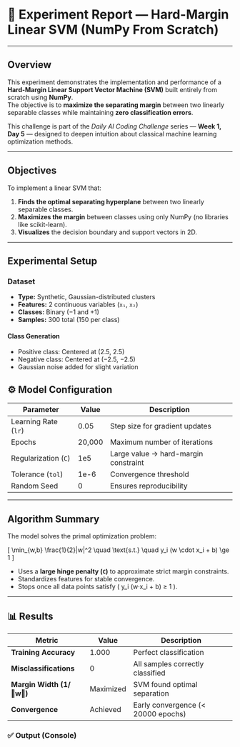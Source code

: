 # 🧠 Experiment Report — Hard-Margin Linear SVM (NumPy From Scratch)

---

## Overview
This experiment demonstrates the implementation and performance of a **Hard-Margin Linear Support Vector Machine (SVM)** built entirely from scratch using **NumPy**.  
The objective is to **maximize the separating margin** between two linearly separable classes while maintaining **zero classification errors**.

This challenge is part of the *Daily AI Coding Challenge* series — **Week 1, Day 5** — designed to deepen intuition about classical machine learning optimization methods.

---

## Objectives
To implement a linear SVM that:
1. **Finds the optimal separating hyperplane** between two linearly separable classes.  
2. **Maximizes the margin** between classes using only NumPy (no libraries like scikit-learn).  
3. **Visualizes** the decision boundary and support vectors in 2D.

---

## Experimental Setup

### Dataset
- **Type:** Synthetic, Gaussian-distributed clusters  
- **Features:** 2 continuous variables (`x₁`, `x₂`)  
- **Classes:** Binary (−1 and +1)
- **Samples:** 300 total (150 per class)

#### Class Generation
- Positive class: Centered at (2.5, 2.5)
- Negative class: Centered at (−2.5, −2.5)
- Gaussian noise added for slight variation

## ⚙️ Model Configuration

| Parameter | Value | Description |
|------------|--------|-------------|
| Learning Rate (`lr`) | 0.05 | Step size for gradient updates |
| Epochs | 20,000 | Maximum number of iterations |
| Regularization (`C`) | 1e5 | Large value → hard-margin constraint |
| Tolerance (`tol`) | 1e-6 | Convergence threshold |
| Random Seed | 0 | Ensures reproducibility |

---

## Algorithm Summary

The model solves the primal optimization problem:

\[
\min_{w,b} \frac{1}{2}\|w\|^2 \quad \text{s.t.} \quad y_i (w \cdot x_i + b) \ge 1
\]

- Uses a **large hinge penalty (`C`)** to approximate strict margin constraints.  
- Standardizes features for stable convergence.  
- Stops once all data points satisfy \( y_i (w·x_i + b) ≥ 1 \).

---

## 📊 Results

| Metric | Value | Description |
|---------|--------|-------------|
| **Training Accuracy** | 1.000 | Perfect classification |
| **Misclassifications** | 0 | All samples correctly classified |
| **Margin Width (1/‖w‖)** | Maximized | SVM found optimal separation |
| **Convergence** | Achieved | Early convergence (< 20000 epochs) |

### ✅ Output (Console)

